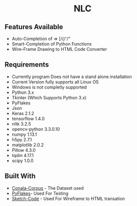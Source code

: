 
<h1 align="center">NLC</h1>

## Features Available
* Auto-Completion of => [/{/'/"
* Smart-Completion of Python Functions
* Wire-Frame Drawing to HTML Code Converter 

## Requirements
* Currently program Does not have a stand alone installation 
* Current Version fully supports all Linux OS
* Windows is not completly supported
* Python 3.x
* Tkinter (Which Supports Python 3.x)
* PyFlakes
* Json
* Keras 2.1.2
* tensorflow 1.4.0
* nltk 3.2.5
* opencv-python 3.3.0.10
* numpy  1.13.1
* h5py  2.7.1
* matplotlib  2.0.2
* Pillow  4.3.0
* tqdm  4.17.1
* scipy  1.0.0


## Built With

* [Conala-Corpus](www.conala-corpus.com) - The Dataset used
* [PyFlakes]()- Used For Testing
* [Sketch-Code](https://github.com/ashnkumar/sketch-code) - Used For Wireframe to HTML transation
